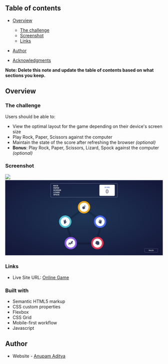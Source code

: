## Table of contents

- [Overview](#overview)

  - [The challenge](#the-challenge)
  - [Screenshot](#screenshot)
  - [Links](#links)

- [Author](#author)
- [Acknowledgments](#acknowledgments)

**Note: Delete this note and update the table of contents based on what sections you keep.**

## Overview

### The challenge

Users should be able to:

- View the optimal layout for the game depending on their device's screen size
- Play Rock, Paper, Scissors against the computer
- Maintain the state of the score after refreshing the browser _(optional)_
- **Bonus**: Play Rock, Paper, Scissors, Lizard, Spock against the computer _(optional)_

### Screenshot

![](./screenshot.jpg)![1701355519051](image/README-template/1701355519051.png)

### Links

- Live Site URL: [Online Game](https://anupam-aditya.github.io/Rock-Paper-Scissor-Lizard-Spock/)

### Built with

- Semantic HTML5 markup
- CSS custom properties
- Flexbox
- CSS Grid
- Mobile-first workflow
- Javascript

## Author

- Website - [Anupam Aditya](https://anupam-aditya-portfolio.vercel.app/)
